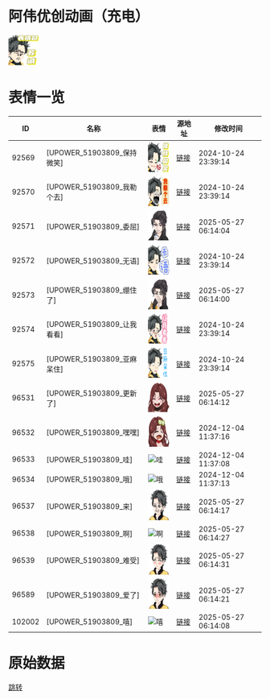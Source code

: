 # 阿伟优创动画（充电）

<img src="./cover.png" height="60" alt="cover" />

# 表情一览

|ID|名称|表情|源地址|修改时间|
|----|----|----|----|----|
|92569|[UPOWER_51903809_保持微笑]|<img src="./pic/092569_%5BUPOWER_51903809_保持微笑%5D.png" height="60" alt="保持微笑"/>|[链接](https://i0.hdslb.com/bfs/garb/91a5a43363e33267f778c41d661f79ab05f97bb9.png)|2024-10-24 23:39:14|
|92570|[UPOWER_51903809_我勒个去]|<img src="./pic/092570_%5BUPOWER_51903809_我勒个去%5D.png" height="60" alt="我勒个去"/>|[链接](https://i0.hdslb.com/bfs/garb/924da4d0b0db92c2f2bc1bab6a91d75de1712f7d.png)|2024-10-24 23:39:14|
|92571|[UPOWER_51903809_委屈]|<img src="./pic/092571_%5BUPOWER_51903809_委屈%5D.png" height="60" alt="委屈"/>|[链接](https://i0.hdslb.com/bfs/garb/a445dd129dfe243768a462c765dc0a7e570717b7.png)|2025-05-27 06:14:04|
|92572|[UPOWER_51903809_无语]|<img src="./pic/092572_%5BUPOWER_51903809_无语%5D.png" height="60" alt="无语"/>|[链接](https://i0.hdslb.com/bfs/garb/c73a066c6bec12ffb858815f1878070565e25b37.png)|2024-10-24 23:39:14|
|92573|[UPOWER_51903809_绷住了]|<img src="./pic/092573_%5BUPOWER_51903809_绷住了%5D.png" height="60" alt="绷住了"/>|[链接](https://i0.hdslb.com/bfs/garb/a60c2b89fb1c8338166e08c519699bc98ee22e33.png)|2025-05-27 06:14:00|
|92574|[UPOWER_51903809_让我看看]|<img src="./pic/092574_%5BUPOWER_51903809_让我看看%5D.png" height="60" alt="让我看看"/>|[链接](https://i0.hdslb.com/bfs/garb/4276904b6e6d6951c2e60d02def78a61e5dfb24c.png)|2024-10-24 23:39:14|
|92575|[UPOWER_51903809_亚麻呆住]|<img src="./pic/092575_%5BUPOWER_51903809_亚麻呆住%5D.png" height="60" alt="亚麻呆住"/>|[链接](https://i0.hdslb.com/bfs/garb/75dcb4106ed42b53ad0ff3d336801be48b3e3f01.png)|2024-10-24 23:39:14|
|96531|[UPOWER_51903809_更新了]|<img src="./pic/096531_%5BUPOWER_51903809_更新了%5D.png" height="60" alt="更新了"/>|[链接](https://i0.hdslb.com/bfs/garb/53d128cad795b57cb42325d494ded6e71e15de91.png)|2025-05-27 06:14:12|
|96532|[UPOWER_51903809_嘿嘿]|<img src="./pic/096532_%5BUPOWER_51903809_嘿嘿%5D.png" height="60" alt="嘿嘿"/>|[链接](https://i0.hdslb.com/bfs/garb/e797b797c31ac81c5681f44eef75d51810969730.png)|2024-12-04 11:37:16|
|96533|[UPOWER_51903809_哇]|<img src="./pic/096533_%5BUPOWER_51903809_哇%5D.png" height="60" alt="哇"/>|[链接](https://i0.hdslb.com/bfs/garb/e4733b66f9e568f280717651dc6ade8f1089c7fd.png)|2024-12-04 11:37:08|
|96534|[UPOWER_51903809_哦]|<img src="./pic/096534_%5BUPOWER_51903809_哦%5D.png" height="60" alt="哦"/>|[链接](https://i0.hdslb.com/bfs/garb/a016ba4dbe67a86c696e61b63d63520ebedb38b4.png)|2024-12-04 11:37:13|
|96537|[UPOWER_51903809_来]|<img src="./pic/096537_%5BUPOWER_51903809_来%5D.png" height="60" alt="来"/>|[链接](https://i0.hdslb.com/bfs/garb/55e1a64b55ff4fec7ac2b0a2304772bffc1ff535.png)|2025-05-27 06:14:17|
|96538|[UPOWER_51903809_啊]|<img src="./pic/096538_%5BUPOWER_51903809_啊%5D.png" height="60" alt="啊"/>|[链接](https://i0.hdslb.com/bfs/garb/6da44bed6056fbf3b8731f7040ea5f3689f50c26.png)|2025-05-27 06:14:27|
|96539|[UPOWER_51903809_难受]|<img src="./pic/096539_%5BUPOWER_51903809_难受%5D.png" height="60" alt="难受"/>|[链接](https://i0.hdslb.com/bfs/garb/4afb1c949058b4f2d29a2af419cba9e20cd7b6f3.png)|2025-05-27 06:14:31|
|96589|[UPOWER_51903809_爱了]|<img src="./pic/096589_%5BUPOWER_51903809_爱了%5D.png" height="60" alt="爱了"/>|[链接](https://i0.hdslb.com/bfs/garb/e4deee0fd9bca33c947a8ef0fba3bce8f127e53b.png)|2025-05-27 06:14:21|
|102002|[UPOWER_51903809_嘻]|<img src="./pic/102002_%5BUPOWER_51903809_嘻%5D.png" height="60" alt="嘻"/>|[链接](https://i0.hdslb.com/bfs/garb/149f94565b28b387e2103167f3de7edcba38e2ba.png)|2025-05-27 06:14:08|

# 原始数据

[跳转](./raw.json)

